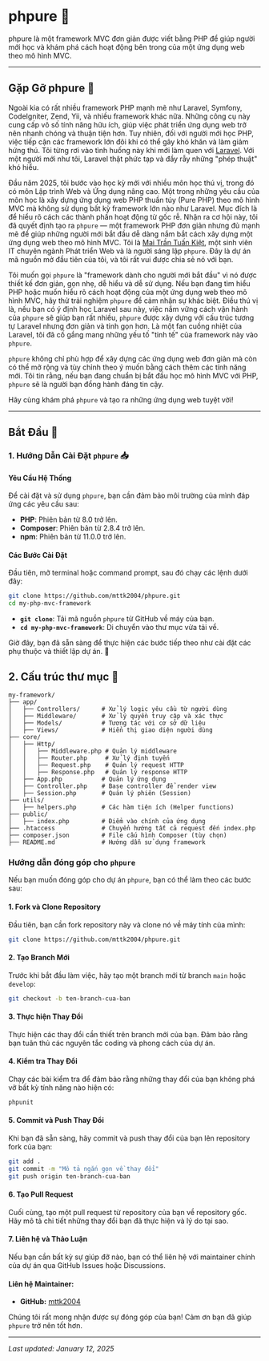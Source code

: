 # phpure 🚀

phpure là một framework MVC đơn giản được viết bằng PHP để giúp người mới học và khám phá cách hoạt 
động bên trong của một ứng dụng web theo mô hình MVC.

---

## **Gặp Gỡ phpure** 🌟

Ngoài kia có rất nhiều framework PHP mạnh mẽ như Laravel, Symfony, CodeIgniter, Zend, Yii, và 
nhiều framework khác nữa. Những công cụ này cung cấp vô số tính năng hữu ích, giúp việc phát triển ứng dụng web trở nên nhanh chóng và thuận tiện hơn. Tuy nhiên, đối với người mới học PHP, việc tiếp cận các framework lớn đôi khi có thể gây khó khăn và làm giảm hứng thú. Tôi từng rơi vào tình huống này khi mới làm quen với [Laravel](https://laravel.com). Với một người mới như tôi, Laravel thật phức tạp và đầy rẫy những "phép thuật" khó hiểu.

Đầu năm 2025, tôi bước vào học kỳ mới với nhiều môn học thú vị, trong đó có môn Lập trình Web và Ứng dụng nâng cao. Một trong những yêu cầu của môn học là xây dựng ứng dụng web PHP thuần túy (Pure PHP) theo mô hình MVC mà không sử dụng bất kỳ framework lớn nào như Laravel. Mục đích là để hiểu rõ cách các thành phần hoạt động từ gốc rễ. Nhận ra cơ hội này, tôi đã quyết định tạo ra `phpure` — một framework PHP đơn giản nhưng đủ mạnh mẽ để giúp những người mới bắt đầu dễ dàng nắm bắt cách xây dựng một ứng dụng web theo mô hình MVC. Tôi là [Mai Trần Tuấn Kiệt](https://github.com/mttk2004), một sinh viên IT chuyên ngành Phát triển Web và là người sáng lập `phpure`. Đây là dự án mã nguồn mở đầu tiên của tôi, và tôi rất vui được chia sẻ nó với bạn.

Tôi muốn gọi `phpure` là "framework dành cho người mới bắt đầu" vì nó được thiết kế đơn giản, 
gọn nhẹ, dễ hiểu và dễ sử dụng. Nếu bạn đang tìm hiểu PHP hoặc muốn hiểu rõ cách hoạt động của một ứng dụng web theo mô hình MVC, hãy thử trải nghiệm `phpure` để cảm nhận sự khác biệt. Điều thú vị là, nếu bạn có ý định học Laravel sau này, việc nắm vững cách vận hành của `phpure` sẽ giúp bạn rất nhiều, `phpure` được xây dựng với cấu trúc tương tự Laravel nhưng đơn giản và tinh gọn hơn. Là một fan cuồng nhiệt của Laravel, tôi đã cố gắng mang những yếu tố "tinh tế" của framework này vào `phpure`.

`phpure` không chỉ phù hợp để xây dựng các ứng dụng web đơn giản mà còn có thể mở rộng và tùy chỉnh theo ý muốn bằng cách thêm các tính năng mới. Tôi tin rằng, nếu bạn đang chuẩn bị bắt đầu học mô hình MVC với PHP, `phpure` sẽ là người bạn đồng hành đáng tin cậy.

Hãy cùng khám phá `phpure` và tạo ra những ứng dụng web tuyệt vời!

---

## **Bắt Đầu** 🚀

### **1. Hướng Dẫn Cài Đặt `phpure`** 📥

#### **Yêu Cầu Hệ Thống**
Để cài đặt và sử dụng `phpure`, bạn cần đảm bảo môi trường của mình đáp ứng các yêu cầu sau:
- **PHP**: Phiên bản từ 8.0 trở lên.
- **Composer**: Phiên bản từ 2.8.4 trở lên.
- **npm**: Phiên bản từ 11.0.0 trở lên.

#### **Các Bước Cài Đặt**

   Đầu tiên, mở terminal hoặc command prompt, sau đó chạy các lệnh dưới đây:
   ```bash
   git clone https://github.com/mttk2004/phpure.git
   cd my-php-mvc-framework
   ```  
   - **`git clone`**: Tải mã nguồn `phpure` từ GitHub về máy của bạn.
   - **`cd my-php-mvc-framework`**: Di chuyển vào thư mục vừa tải về.

Giờ đây, bạn đã sẵn sàng để thực hiện các bước tiếp theo như cài đặt các phụ thuộc và thiết lập dự án. 🚀

## **2. Cấu trúc thư mục** 📂

```plaintext
my-framework/
├── app/
│   ├── Controllers/      # Xử lý logic yêu cầu từ người dùng
│   ├── Middleware/       # Xử lý quyền truy cập và xác thực
│   ├── Models/           # Tương tác với cơ sở dữ liệu
│   ├── Views/            # Hiển thị giao diện người dùng
├── core/
│   ├── Http/
│   │   ├── Middleware.php # Quản lý middleware
│   │   ├── Router.php     # Xử lý định tuyến
│   │   ├── Request.php    # Quản lý request HTTP
│   │   ├── Response.php   # Quản lý response HTTP
│   ├── App.php           # Quản lý ứng dụng
│   ├── Controller.php    # Base controller để render view
│   ├── Session.php       # Quản lý phiên (Session)
├── utils/
│   ├── helpers.php       # Các hàm tiện ích (Helper functions)
├── public/
│   ├── index.php         # Điểm vào chính của ứng dụng
├── .htaccess             # Chuyển hướng tất cả request đến index.php
├── composer.json         # File cấu hình Composer (tùy chọn)
├── README.md             # Hướng dẫn sử dụng framework
```


### Hướng dẫn đóng góp cho `phpure`

Nếu bạn muốn đóng góp cho dự án `phpure`, bạn có thể làm theo các bước sau:

#### 1. Fork và Clone Repository
Đầu tiên, bạn cần fork repository này và clone nó về máy tính của mình:
```sh
git clone https://github.com/mttk2004/phpure.git
```

#### 2. Tạo Branch Mới
Trước khi bắt đầu làm việc, hãy tạo một branch mới từ branch `main` hoặc `develop`:
```sh
git checkout -b ten-branch-cua-ban
```

#### 3. Thực hiện Thay Đổi
Thực hiện các thay đổi cần thiết trên branch mới của bạn. Đảm bảo rằng bạn tuân thủ các nguyên tắc coding và phong cách của dự án.

#### 4. Kiểm tra Thay Đổi
Chạy các bài kiểm tra để đảm bảo rằng những thay đổi của bạn không phá vỡ bất kỳ tính năng nào hiện có:
```sh
phpunit
```

#### 5. Commit và Push Thay Đổi
Khi bạn đã sẵn sàng, hãy commit và push thay đổi của bạn lên repository fork của bạn:
```sh
git add .
git commit -m "Mô tả ngắn gọn về thay đổi"
git push origin ten-branch-cua-ban
```

#### 6. Tạo Pull Request
Cuối cùng, tạo một pull request từ repository của bạn về repository gốc. Hãy mô tả chi tiết những thay đổi bạn đã thực hiện và lý do tại sao.

#### 7. Liên hệ và Thảo Luận
Nếu bạn cần bất kỳ sự giúp đỡ nào, bạn có thể liên hệ với maintainer chính của dự án qua GitHub Issues hoặc Discussions.

#### Liên hệ Maintainer:
- **GitHub:** [mttk2004](https://github.com/mttk2004)

Chúng tôi rất mong nhận được sự đóng góp của bạn! Cảm ơn bạn đã giúp `phpure` trở nên tốt hơn.

---

_Last updated: January 12, 2025_
